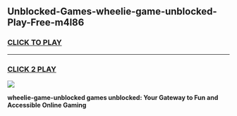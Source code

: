 
## Unblocked-Games-wheelie-game-unblocked-Play-Free-m4l86
<h3>
<a href="https://premium76.site?title=wheelie-game-unblocked&ref=20A">CLICK TO PLAY</a></h3>
<hr>

<h3>
<a href="https://premium76.site?title=wheelie-game-unblocked&ref=20A">CLICK 2 PLAY</a>
  
</h3>

<a href="https://premium76.site?title=wheelie-game-unblocked&ref=20A"><img src="https://clearcache.store/games.png"></a>


**wheelie-game-unblocked games unblocked: Your Gateway to Fun and Accessible Online Gaming**
